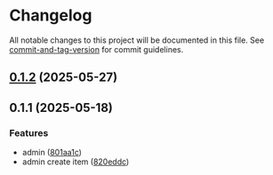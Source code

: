 # Changelog

All notable changes to this project will be documented in this file. See [commit-and-tag-version](https://github.com/absolute-version/commit-and-tag-version) for commit guidelines.

## [0.1.2](https://github.com/Bagasbanuna02/project-pilog/compare/v0.1.1...v0.1.2) (2025-05-27)

## 0.1.1 (2025-05-18)


### Features

* admin ([801aa1c](https://github.com/Bagasbanuna02/project-pilog/commit/801aa1c07b70adf452b5c00fc9d8c21552e0c750))
* admin create item ([820eddc](https://github.com/Bagasbanuna02/project-pilog/commit/820eddc5cb43f70bb41f1cc30df3f1b3aebe740d))
